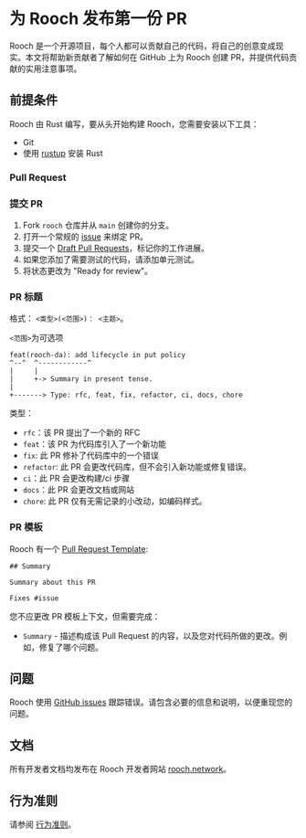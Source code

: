 # 为 Rooch 发布第一份 PR

Rooch 是一个开源项目，每个人都可以贡献自己的代码，将自己的创意变成现实。本文将帮助新贡献者了解如何在 GitHub 上为 Rooch 创建 PR，并提供代码贡献的实用注意事项。

## 前提条件

Rooch 由 Rust 编写，要从头开始构建 Rooch，您需要安装以下工具：

* Git
* 使用 [rustup](https://rustup.rs/) 安装 Rust

### Pull Request

### 提交 PR

1. Fork `rooch` 仓库并从 `main` 创建你的分支。
2. 打开一个常规的 [issue](https://github.com/rooch-network/rooch/issues/new) 来绑定 PR。
3. 提交一个 [Draft Pull Requests](https://github.blog/2019-02-14-introducing-draft-pull-requests/)，标记你的工作进展。
4. 如果您添加了需要测试的代码，请添加单元测试。
5. 将状态更改为 "Ready for review"。

### PR 标题

格式： `<类型>(<范围>)： <主题>`。

`<范围>`为可选项

```
feat(rooch-da): add lifecycle in put policy
^--^  ^------------^
|     |
|     +-> Summary in present tense.
|
+-------> Type: rfc, feat, fix, refactor, ci, docs, chore
```

类型：

* `rfc`：该 PR 提出了一个新的 RFC
* `feat`：该 PR 为代码库引入了一个新功能
* `fix`: 此 PR 修补了代码库中的一个错误
* `refactor`: 此 PR 会更改代码库，但不会引入新功能或修复错误。
* `ci`：此 PR 会更改构建/ci 步骤
* `docs`：此 PR 会更改文档或网站
* `chore`: 此 PR 仅有无需记录的小改动，如编码样式。

### PR 模板

Rooch 有一个 [Pull Request Template](.github/PULL_REQUEST_TEMPLATE.md):

```
## Summary

Summary about this PR

Fixes #issue
```

您不应更改 PR 模板上下文，但需要完成：

* `Summary` - 描述构成该 Pull Request 的内容，以及您对代码所做的更改。例如，修复了哪个问题。

## 问题

Rooch 使用 [GitHub issues](https://github.com/rooch-network/rooch/issues) 跟踪错误。请包含必要的信息和说明，以便重现您的问题。

## 文档

所有开发者文档均发布在 Rooch 开发者网站 [rooch.network](https://rooch.network/docs/introduction)。

## 行为准则

请参阅 [行为准则](CODE_OF_CONDUCT.md)。

